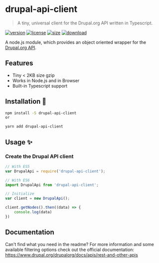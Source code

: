 # drupal-api-client
> A tiny, universal client for the Drupal.org API written in Typescript.

[![version][version-image]][version-url]
[![license][license-image]][license-url]
[![size][size-image]][size-url]
[![download][download-image]][download-url]

A node.js module, which provides an object oriented wrapper for the [Drupal.org API](https://www.drupal.org/drupalorg/docs/apis/rest-and-other-apis).

## Features 
- Tiny < 2KB size gzip
- Works in Node.js and in Browser
- Built-in Typescript support

## Installation 🔧
```bash
npm install -S drupal-api-client
or 

yarn add drupal-api-client
```

## Usage ✨

###  Create the Drupal API client
```js
// With ES5
var DrupalApi = require('drupal-api-client');

// With ES6
import DrupalApi from 'drupal-api-client';

// Initialize
var client = new DrupalApi();

client.getNodes().then((data) => {
    console.log(data)
})
```

## Documentation

Can't find what you need in the readme? For more information and some available filtering options check out the official documentation: https://www.drupal.org/drupalorg/docs/apis/rest-and-other-apis

[version-image]: https://img.shields.io/npm/v/drupal-api-client
[version-url]: https://npmjs.org/package/drupal-api-client

[license-image]: https://img.shields.io/npm/l/drupal-api-client
[license-url]: hhttps://github.com/DavideBruner/drupal-api-client/tree/main/LICENSE.txt

[size-image]: https://img.shields.io/bundlephobia/minzip/drupal-api-client
[size-url]: https://github.com/DavideBruner/drupal-api-client/tree/main/dist/index.js

[download-image]: https://img.shields.io/npm/dm/drupal-api-client
[download-url]: https://www.npmjs.com/package/drupal-api-client
